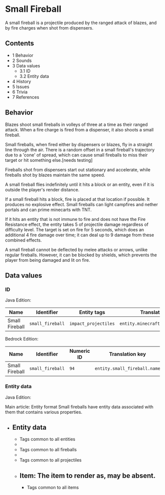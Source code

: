 # Small Fireball
A small fireball is a projectile produced by the ranged attack of blazes, and by fire charges when shot from dispensers.

## Contents
- 1 Behavior
- 2 Sounds
- 3 Data values
	- 3.1 ID
	- 3.2 Entity data
- 4 History
- 5 Issues
- 6 Trivia
- 7 References

## Behavior
Blazes shoot small fireballs in volleys of three at a time as their ranged attack. When a fire charge is fired from a dispenser, it also shoots a small fireball.

Small fireballs, when fired either by dispensers or blazes, fly in a straight line through the air. There is a random offset in a small fireball's trajectory due to a 'cone' of spread, which can cause small fireballs to miss their target or hit something else.[needs testing]

Fireballs shot from dispensers start out stationary and accelerate, while fireballs shot by blazes maintain the same speed.

A small fireball flies indefinitely until it hits a block or an entity, even if it is outside the player's render distance.

If a small fireball hits a block, fire is placed at that location if possible. It produces no explosive effect. Small fireballs can light campfires and nether portals and can prime minecarts with TNT.

If it hits an entity that is not immune to fire and does not have the Fire Resistance effect, the entity takes 5 of projectile damage regardless of difficulty level. The target is set on fire for 5 seconds, which does an additional 4 fire damage over time; it can deal up to 9 damage from these combined effects.

A small fireball cannot be deflected by melee attacks or arrows, unlike regular fireballs. However, it can be blocked by shields, which prevents the player from being damaged and lit on fire.

## Data values
### ID
Java Edition:

| Name           | Identifier       | Entity tags          | Translation key                   |
|----------------|------------------|----------------------|-----------------------------------|
| Small Fireball | `small_fireball` | `impact_projectiles` | `entity.minecraft.small_fireball` |

Bedrock Edition:

| Name           | Identifier       | Numeric ID | Translation key              |
|----------------|------------------|------------|------------------------------|
| Small Fireball | `small_fireball` | `94`       | `entity.small_fireball.name` |

### Entity data
Java Edition:

Main article: Entity format
Small fireballs have entity data associated with them that contains various properties.

- Entity data
	- 
	- Tags common to all entities
	- 
	- Tags common to all fireballs
	- 
	- Tags common to all projectiles
	- Item: The item to render as, may be absent.
		- 
		- Tags common to all items

